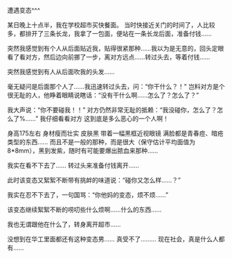 遭遇变态^^^
 
 
某日晚上十点半，我在学校超市买快餐面。
当时快接近关门的时间了，人比较多，都排开了三条长龙，我拿了一包面，便站在一条长龙后面，准备付钱……
 
突然我感觉到有个人从后面贴近我，贴得很紧那种……我以为是无意的，回头定眼看了看对方，然后边向前挪了一步，离对方远点……转过头去，等着付钱……
 
突然我感觉到有人从后面吹我的头发……
 
毫无疑问是后面那个人了……我迅速转过头去，问：“你干什么？！”
岂料对方是个很无耻的人，他睁着眼睛说瞎话：“没有干什么啊……怎么了？怎么了？”
 
我大声说：“你不要碰我！！”
对方仍然非常无耻的抵赖：“我没碰你，怎么了？怎么了%……”
我仔细看看对方
这到底是多么恶心的一个人啊！
 
身高175左右
身材瘦而壮实
皮肤黑
带着一幅黑框近视眼镜
满脸都是青春痘、暗疮类型的东西……
而且不是一般的那种，而是很大（保守估计平均面值为8*8mm），黑到发紫，随时有可能要爆出脓血来那种……
 
我实在看不下去了……
转过头来准备付钱离开……
 
此时该变态又絮絮不断带有挑衅的味道说：“碰你又怎么样……？”
 
我实在忍不下去了，一句国骂：“你他妈的变态，烦不烦……”
 
该变态继续絮絮不断的唠叨些什么烦啊……什么的东西……
 
我也无谓跟他在什么了，转身离开超市……
 
 
没想到在华工里面都还有这种变态男……
真受不了………
现在社会，真是什么人都有……
 
<!-- ##{"timestamp":1163320708}## -->